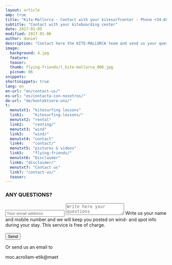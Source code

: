 ```yaml
---
layout: article
amp: true
title: "Kite-Mallorca - Contact with your kitesurfcenter - Phone +34-696-264729"
subtitle: "Contact with your kiteboarding center"
date: 2017-01-05
modified: 2017-01-06
author: daniel
description: "Contact here the KITE-MALLORCA team and send us your questions!"
image:
  background: 4.jpg
  feature:
  teaser:
  thumb: flying-friends/l_kite-mallorca_006.jpg
  picnum: 06
snippets:
shortsnippets: true
lang: en
en-url: "en/contact-us/"
es-url: "es/contacta-con-nosotros/"
de-url: "de/kontaktiere-uns/"
t:
  menutxt1: "kitesurfing lessons"
  link1:    "kitesurfing-lessons/"
  menutxt2: "rental"
  link2:    "renting/"
  menutxt3: "wind"
  link3:    "wind/"
  menutxt4: "contact"
  link4:    "contact/"
  menutxt5: "pictures & videos"
  link5:    "flying-friends/"
  menutxt6: "Disclaimer"
  link6: "disclaimer/"
  menutxt7: "Contact us"
  link7: "contact-us/"
  teaser:
---
```


### ANY QUESTIONS?

<form method="POST" action-xhr="https://formspree.io/team@kite-mallorca.com" target="_blank">
  <input type="email" name="_replyto" placeholder="Your email address" required>
  <input type="hidden" name="_subject" value="Information regarding kitesurfing lessons and/or rental">
  <textarea name="body" placeholder="Write here your questions"></textarea>
  <span>Write us your name and mobile number and we will keep you posted on wind- and spot info during your stay. This service is free of charge.</span><br><br>
  <input type="hidden" name="_next" value="{{ site.url }}/amp/en/thanks">
  <input type="submit" value="Send">
    <div submit-success>
      <template type="amp-mustache">
        Many thanks for your inquiry. We will process it in the next few hours and will get back to you.
      </template>
    </div>
    <div submit-error>
      <template type="amp-mustache">
        Many thanks for your inquiry. We will process it in the next few hours and will get back to you.
      </template>
    </div>

</form>
<span>
  Or send us an email to
  <p class="backforward">moc.acrollam-etik@maet</p>
</span>